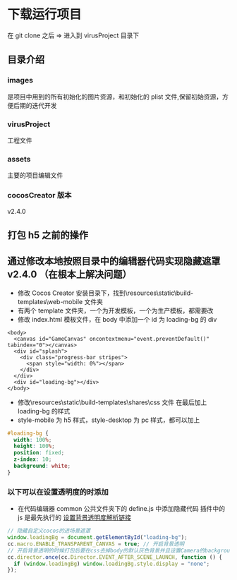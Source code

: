 # 下载运行项目

在 git clone 之后 => 进入到 virusProject 目录下

## 目录介绍

### images

是项目中用到的所有初始化的图片资源，和初始化的 plist 文件,保留初始资源，方便后期的迭代开发

### virusProject

工程文件

### assets

主要的项目编辑文件

### cocosCreator 版本

v2.4.0

## 打包 h5 之前的操作

## 通过修改本地按照目录中的编辑器代码实现隐藏遮罩 v2.4.0 （在根本上解决问题）

- 修改 Cocos Creator 安装目录下，找到\resources\static\build-templates\web-mobile 文件夹
- 有两个 template 文件夹，一个为开发模板，一个为生产模板，都需要改
- 修改 index.html 模板文件，在 body 中添加一个 id 为 loading-bg 的 div

```
<body>
  <canvas id="GameCanvas" oncontextmenu="event.preventDefault()" tabindex="0"></canvas>
  <div id="splash">
    <div class="progress-bar stripes">
      <span style="width: 0%"></span>
    </div>
  </div>
  <div id="loading-bg"></div>
</body>
```

- 修改\resources\static\build-templates\shares\css 文件 在最后加上 loading-bg 的样式
- style-mobile 为 h5 样式，style-desktop 为 pc 样式，都可以加上

```css
#loading-bg {
  width: 100%;
  height: 100%;
  position: fixed;
  z-index: 10;
  background: white;
}
```

### 以下可以在设置透明度的时添加

- 在代码编辑器 common 公共文件夹下的 define.js 中添加隐藏代码 插件中的 js 是最先执行的
  [设置背景透明度解析链接](https://worthatry.cn/cocos-creator-ru-he-shi-bei-jing-tou-ming/)

```js
// 隐藏自定义cocos的进场景遮罩
window.loadingBg = document.getElementById("loading-bg");
cc.macro.ENABLE_TRANSPARENT_CANVAS = true; // 开启背景透明
// 开启背景透明的时候打包后要在css去掉body的默认灰色背景并且设置Camera的background四个都为0
cc.director.once(cc.Director.EVENT_AFTER_SCENE_LAUNCH, function () {
  if (window.loadingBg) window.loadingBg.style.display = "none";
});
```

